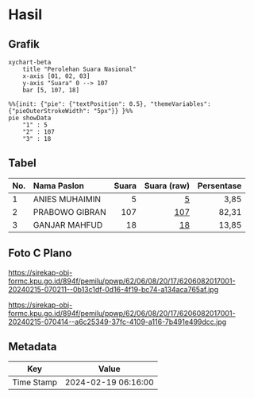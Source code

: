 # Hasil

## Grafik

```mermaid
xychart-beta
    title "Perolehan Suara Nasional"
    x-axis [01, 02, 03]
    y-axis "Suara" 0 --> 107
    bar [5, 107, 18]
```

```mermaid
%%{init: {"pie": {"textPosition": 0.5}, "themeVariables": {"pieOuterStrokeWidth": "5px"}} }%%
pie showData
    "1" : 5
    "2" : 107
    "3" : 18
```

## Tabel

| No. | Nama Paslon    | Suara | Suara (raw) | Persentase |
|:--- |:-------------- | -----:| -----------:| ----------:|
| 1   | ANIES MUHAIMIN | 5     | [5][p-1]    | 3,85       |
| 2   | PRABOWO GIBRAN | 107   | [107][p-2]  | 82,31      |
| 3   | GANJAR MAHFUD  | 18    | [18][p-3]   | 13,85      |


[p-1]: https://github.com/gigit-pemilu/pemilu-2024/blob/main/pilpres/hitung-suara/sub/62-kalimantan-tengah/sub/06-katingan/sub/08-katingan-hulu/sub/2017-tumbang-mangketai/sub/001-tps/sub/paslon-1.txt
[p-2]: https://github.com/gigit-pemilu/pemilu-2024/blob/main/pilpres/hitung-suara/sub/62-kalimantan-tengah/sub/06-katingan/sub/08-katingan-hulu/sub/2017-tumbang-mangketai/sub/001-tps/sub/paslon-2.txt
[p-3]: https://github.com/gigit-pemilu/pemilu-2024/blob/main/pilpres/hitung-suara/sub/62-kalimantan-tengah/sub/06-katingan/sub/08-katingan-hulu/sub/2017-tumbang-mangketai/sub/001-tps/sub/paslon-3.txt

## Foto C Plano

https://sirekap-obj-formc.kpu.go.id/894f/pemilu/ppwp/62/06/08/20/17/6206082017001-20240215-070211--0b13c1df-0d16-4f19-bc74-a134aca765af.jpg

https://sirekap-obj-formc.kpu.go.id/894f/pemilu/ppwp/62/06/08/20/17/6206082017001-20240215-070414--a6c25349-37fc-4109-a116-7b491e499dcc.jpg


## Metadata

| Key        | Value               |
| ---------- | ------------------- |
| Time Stamp | 2024-02-19 06:16:00 |



